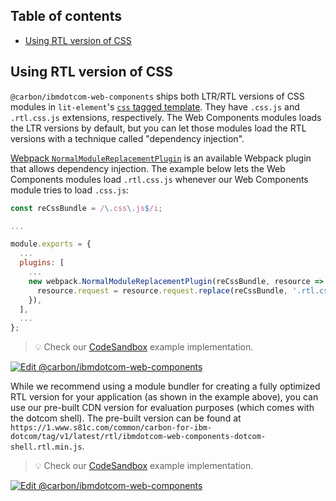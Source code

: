 <!-- START doctoc generated TOC please keep comment here to allow auto update -->
<!-- DON'T EDIT THIS SECTION, INSTEAD RE-RUN doctoc TO UPDATE -->
## Table of contents

- [Using RTL version of CSS](#using-rtl-version-of-css)

<!-- END doctoc generated TOC please keep comment here to allow auto update -->

## Using RTL version of CSS

`@carbon/ibmdotcom-web-components` ships both LTR/RTL versions of CSS modules in 
`lit-element`'s [`css` tagged template](https://lit-element.polymer-project.org/guide/styles#add-styles). 
They have `.css.js` and `.rtl.css.js` extensions, respectively. The Web 
Components modules loads the LTR versions by default, but you can let those 
modules load the RTL versions with a technique called "dependency injection".

[Webpack `NormalModuleReplacementPlugin`](https://webpack.js.org/plugins/normal-module-replacement-plugin/) 
is an available Webpack plugin that allows dependency injection. The example below lets the Web 
Components modules load `.rtl.css.js` whenever our Web Components module tries 
to load `.css.js`:

```javascript
const reCssBundle = /\.css\.js$/i;

...

module.exports = {
  ...
  plugins: [
    ...
    new webpack.NormalModuleReplacementPlugin(reCssBundle, resource => {
      resource.request = resource.request.replace(reCssBundle, '.rtl.css.js');
    }),
  ],
  ...
};
```

> 💡 Check our
> [CodeSandbox](https://githubbox.com/carbon-design-system/carbon-for-ibm-dotcom/tree/main/packages/web-components/examples/codesandbox/usage/webpack-rtl)
> example implementation.

[![Edit @carbon/ibmdotcom-web-components](https://developer.stackblitz.com/img/open_in_stackblitz.svg)](https://githubbox.com/carbon-design-system/carbon-for-ibm-dotcom/tree/main/packages/web-components/examples/codesandbox/usage/webpack-rtl)

While we recommend using a module bundler for creating a fully optimized RTL version 
for your application (as shown in the example above), 
you can use our pre-built CDN version for evaluation purposes (which comes with the dotcom shell). The pre-built 
version can be found at `https://1.www.s81c.com/common/carbon-for-ibm-dotcom/tag/v1/latest/rtl/ibmdotcom-web-components-dotcom-shell.rtl.min.js`.

> 💡 Check our
> [CodeSandbox](https://githubbox.com/carbon-design-system/carbon-for-ibm-dotcom/tree/main/packages/web-components/examples/codesandbox/usage/dotcom-shell-cdn-with-rtl)
> example implementation.

[![Edit @carbon/ibmdotcom-web-components](https://developer.stackblitz.com/img/open_in_stackblitz.svg)](https://githubbox.com/carbon-design-system/carbon-for-ibm-dotcom/tree/main/packages/web-components/examples/codesandbox/usage/dotcom-shell-cdn-with-rtl)
